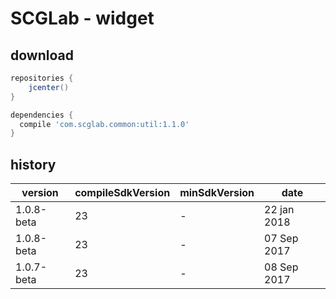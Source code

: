 SCGLab - widget
========
download
---------------------
```gradle
repositories {
    jcenter()
}

dependencies {
  compile 'com.scglab.common:util:1.1.0'
}
```
history
---------------------
| version | compileSdkVersion | minSdkVersion | date |
| ------ | ------ | ------ | ------ |
| 1.0.8-beta | 23 | - | 22 jan 2018 |
| 1.0.8-beta | 23 | - | 07 Sep 2017 |
| 1.0.7-beta | 23 | - | 08 Sep 2017 |